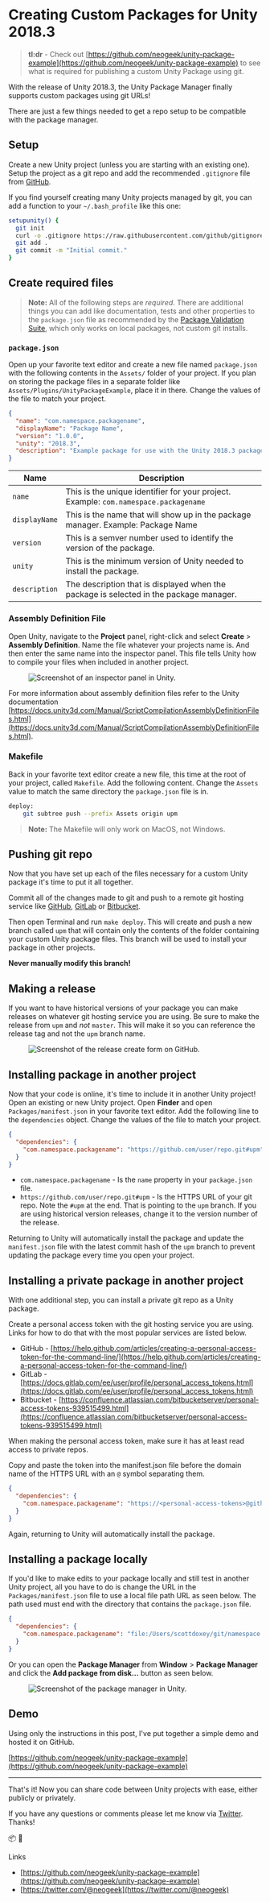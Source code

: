 # Creating Custom Packages for Unity 2018.3

> **tl:dr** - Check out [https://github.com/neogeek/unity-package-example](https://github.com/neogeek/unity-package-example) to see what is required for publishing a custom Unity Package using git.

With the release of Unity 2018.3, the Unity Package Manager finally supports custom packages using git URLs!

There are just a few things needed to get a repo setup to be compatible with the package manager.

## Setup

Create a new Unity project (unless you are starting with an existing one). Setup the project as a git repo and add the recommended `.gitignore` file from [GitHub](https://github.com/github/gitignore/blob/master/Unity.gitignore).

If you find yourself creating many Unity projects managed by git, you can add a function to your `~/.bash_profile` like this one:

```bash
setupunity() {
  git init
  curl -o .gitignore https://raw.githubusercontent.com/github/gitignore/master/Unity.gitignore
  git add .
  git commit -m "Initial commit."
}
```

## Create required files

> **Note:** All of the following steps are _required_. There are additional things you can add like documentation, tests and other properties to the `package.json` file as recommended by the [Package Validation Suite](https://docs.unity3d.com/Packages/com.unity.package-validation-suite@0.4/manual/index.html), which only works on local packages, not custom git installs.

### `package.json`

Open up your favorite text editor and create a new file named `package.json` with the following contents in the `Assets/` folder of your project. If you plan on storing the package files in a separate folder like `Assets/Plugins/UnityPackageExample`, place it in there. Change the values of the file to match your project.

```json
{
  "name": "com.namespace.packagename",
  "displayName": "Package Name",
  "version": "1.0.0",
  "unity": "2018.3",
  "description": "Example package for use with the Unity 2018.3 package manager."
}
```

| Name          | Description                                                                            |
| ------------- | -------------------------------------------------------------------------------------- |
| `name`        | This is the unique identifier for your project. Example: `com.namespace.packagename`   |
| `displayName` | This is the name that will show up in the package manager. Example: Package Name       |
| `version`     | This is a semver number used to identify the version of the package.                   |
| `unity`       | This is the minimum version of Unity needed to install the package.                    |
| `description` | The description that is displayed when the package is selected in the package manager. |

### Assembly Definition File

Open Unity, navigate to the **Project** panel, right-click and select **Create** > **Assembly Definition**. Name the file whatever your projects name is. And then enter the same name into the inspector panel. This file tells Unity how to compile your files when included in another project.

<div class="images">
  <figure>
    <img src="/images/creating-custom-packages-for-unity/assembly-definition-file.png" alt="Screenshot of an inspector panel in Unity." />
  </figure>
</div>

For more information about assembly definition files refer to the Unity documentation [https://docs.unity3d.com/Manual/ScriptCompilationAssemblyDefinitionFiles.html](https://docs.unity3d.com/Manual/ScriptCompilationAssemblyDefinitionFiles.html).

### Makefile

Back in your favorite text editor create a new file, this time at the root of your project, called `Makefile`. Add the following content. Change the `Assets` value to match the same directory the `package.json` file is in.

```bash
deploy:
	git subtree push --prefix Assets origin upm
```

> **Note:** The Makefile will only work on MacOS, not Windows.

## Pushing git repo

Now that you have set up each of the files necessary for a custom Unity package it's time to put it all together.

Commit all of the changes made to git and push to a remote git hosting service like [GitHub](https://github.com/), [GitLab](https://about.gitlab.com/) or [Bitbucket](https://bitbucket.org/product).

Then open Terminal and run `make deploy`. This will create and push a new branch called `upm` that will contain only the contents of the folder containing your custom Unity package files. This branch will be used to install your package in other projects.

**Never manually modify this branch!**

## Making a release

If you want to have historical versions of your package you can make releases on whatever git hosting service you are using. Be sure to make the release from `upm` and _not_ `master`. This will make it so you can reference the release tag and not the `upm` branch name.

<div class="images">
  <figure>
    <img src="/images/creating-custom-packages-for-unity/git-release.png" alt="Screenshot of the release create form on GitHub." />
  </figure>
</div>

## Installing package in another project

Now that your code is online, it's time to include it in another Unity project! Open an existing or new Unity project. Open **Finder** and open `Packages/manifest.json` in your favorite text editor. Add the following line to the `dependencies` object. Change the values of the file to match your project.

```json
{
  "dependencies": {
    "com.namespace.packagename": "https://github.com/user/repo.git#upm"
  }
}
```

- `com.namespace.packagename` - Is the `name` property in your `package.json` file.
- `https://github.com/user/repo.git#upm` - Is the HTTPS URL of your git repo. Note the `#upm` at the end. That is pointing to the `upm` branch. If you are using historical version releases, change it to the version number of the release.

Returning to Unity will automatically install the package and update the `manifest.json` file with the latest commit hash of the `upm` branch to prevent updating the package every time you open your project.

## Installing a private package in another project

With one additional step, you can install a private git repo as a Unity package.

Create a personal access token with the git hosting service you are using. Links for how to do that with the most popular services are listed below.

- GitHub - [https://help.github.com/articles/creating-a-personal-access-token-for-the-command-line/](https://help.github.com/articles/creating-a-personal-access-token-for-the-command-line/)
- GitLab - [https://docs.gitlab.com/ee/user/profile/personal_access_tokens.html](https://docs.gitlab.com/ee/user/profile/personal_access_tokens.html)
- Bitbucket - [https://confluence.atlassian.com/bitbucketserver/personal-access-tokens-939515499.html](https://confluence.atlassian.com/bitbucketserver/personal-access-tokens-939515499.html)

When making the personal access token, make sure it has at least read access to private repos.

Copy and paste the token into the manifest.json file before the domain name of the HTTPS URL with an `@` symbol separating them.

```json
{
  "dependencies": {
    "com.namespace.packagename": "https://<personal-access-tokens>@github.com/user/repo.git#upm"
  }
}
```

Again, returning to Unity will automatically install the package.

## Installing a package locally

If you'd like to make edits to your package locally and still test in another Unity project, all you have to do is change the URL in the `Packages/manifest.json` file to use a local file path URL as seen below. The path used must end with the directory that contains the `package.json` file.

```json
{
  "dependencies": {
    "com.namespace.packagename": "file:/Users/scottdoxey/git/namespace.packagename/Assets"
  }
}
```

Or you can open the **Package Manager** from **Window** > **Package Manager** and click the **Add package from disk...** button as seen below.

<div class="images">
  <figure>
    <img src="/images/creating-custom-packages-for-unity/package-manager.png" alt="Screenshot of the package manager in Unity." />
  </figure>
</div>

## Demo

Using only the instructions in this post, I've put together a simple demo and hosted it on GitHub.

[https://github.com/neogeek/unity-package-example](https://github.com/neogeek/unity-package-example)

---

That's it! Now you can share code between Unity projects with ease, either publicly or privately.

If you have any questions or comments please let me know via [Twitter](https://twitter.com/@neogeek). Thanks!

📦 🎉

Links

- [https://github.com/neogeek/unity-package-example](https://github.com/neogeek/unity-package-example)
- [https://twitter.com/@neogeek](https://twitter.com/@neogeek)
